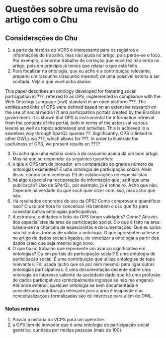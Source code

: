 # Questões sobre uma revisão do artigo com o Chu

## Considerações do Chu
1. a parte da história do VCPS é interessante para os registros e informações do trabalho,
mas não ajuda no artigo, pois perde-se o foco. Por exemplo, o enorme trabalho de correção que
você fez não entra no artigo, pois em princípio já temos que relatar o que está feito.
2. Para focalizar na ontologia, que eu acho é a contribuição relevante, preparei um rascunho (rascunho mesmo!)
de uma possível estória a ser contada. Veja o que você acha abaixo.

This paper describes an ontology developed for fostering social participation in ???,
referred to as OPS, implemented in compliance with the Web Ontology Language (owl) standard in an open platform ???.
The entities and links of OPS were defined based on an extensive research on the use of social media (?)
and participation portals created by the Brazilian government.
It is shown that OPS is instrumental for information retrieval from the contents of the portal,
both in terms of the actors (at various levels) as well as topics addressed and activities.
This is achieved in a seamless way through SparQL queries ??.
Significantly, OPS is linked to other OWLs via ???,
which allows for ???.
In order to illustrate the usefulness of OPS, we present results on ????

3. Eu acho que uma estória como a do rascunho acima dá um bom artigo. Mas há que se responder às
seguintes questões:
1. o que a OPS tem de inovador, em comparação ao grande número de ontologias existentes?
É uma ontologia de participação social. Além disso, contou com centenas (!!) de colaborações de especialistas
2. há algo especial na recuperação de informação que justifique uma publicação? Uso de SParQL, por 
exemplo, já é rotineiro.
Acho que não. Depende na verdade do que você quer dizer com isso, mas acho que não. 
3. Há resultados concretos do uso da OPS? Como comprovar e quantificar isso?
O uso  por hora foi conceitual. Há também o uso que fiz para conectar outras ontologias participativas.
4. A estrutura, entidades e links da OPS foram validados? Como?
Através dos especialistas da área de participação social. É o que é feito na área: baseia-se na chancela de especialistas
e documentações. Que eu saiba não há outras formas de validar a ontologia. O que apresentei na tese e no artigo de
dados sociais ligados, de sintetizar a ontologia a partir dos dados creio que seja mesmo algo novo. 
5. O que há no trabalho que represente um avanço significativo em ontologias? Ou em portais de participação social?
É uma ontologia de participação social. É uma contribuição que utiliza ontologias de topo relevantes.
Foi usada (acho que só por mim mesmo) para ligar outras ontologias participativas.
É uma documentação decente sobre uma ontologia de interesse saliente da sociedade
dado que há uma profusão de dados participativos (principalmente ingleses se não me engano).
Até onde entendi, qualquer ontologia se bem documentada é considerada contribuição relevante
pois a área é incipiente e as conceitualizações formalizadas são de interesse para além de OWL.

### Notas minhas
1. Passar a história da VCPS para um apêndice.
2. a OPS tem de inovador que é uma ontologia de participação social genérica, cunhada por muitas pessoas (mais de 100).
